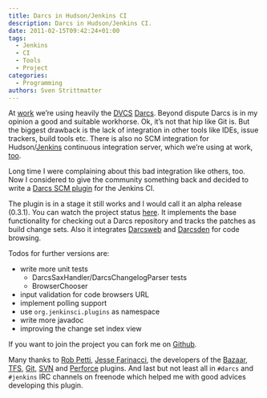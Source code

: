 ```yaml
---
title: Darcs in Hudson/Jenkins CI
description: Darcs in Hudson/Jenkins CI.
date: 2011-02-15T09:42:24+01:00
tags:
  - Jenkins
  - CI
  - Tools
  - Project
categories:
  - Programming
authors: Sven Strittmatter
---
```


At [work][1] we’re using heavily  the [DVCS][2] [Darcs][3]. Beyond dispute Darcs
is in my opinion  a good and suitable workhorse. Ok, it’s not  that hip like Git
is. But  the biggest  drawback is the  lack of integration  in other  tools like
IDEs, issue trackers, build  tools etc.  There is  also no  SCM integration  for
Hudson/[Jenkins][4] continuous  integration server,  which we’re using  at work,
[too][5].

Long time I were complaining about this  bad integration like others, too. Now I
considered to  give the community something  back and decided to  write a [Darcs
SCM plugin][6] for the Jenkins CI.

The plugin  is in a stage  it still works and  I would call it  an alpha release
(0.3.1). You  can watch  the project  status [here][7].  It implements  the base
functionality for  checking out  a Darcs  repository and  tracks the  patches as
build change sets. Also it integrates  [Darcsweb][8] and [Darcsden][9]  for code
browsing.

Todos for further versions are:

- write more unit tests
  - DarcsSaxHandler/DarcsChangelogParser tests
  - BrowserChooser
- input validation for code browsers URL
- implement polling support
- use `org.jenkinsci.plugins` as namespace
- write more javadoc
- improving the change set index view

If you want to join the project you can fork me on [Github][6].

Many thanks  to [Rob  Petti][10], [Jesse Farinacci][11],  the developers  of the
[Bazaar][12], [TFS][13],  [Git][14], [SVN][15]  and [Perforce][16]  plugins. And
last but  not least all in `#darcs` and `#jenkins` IRC channels on  freenode which
helped me with good advices developing this plugin.

[1]: http://blog.kwick.de/uber-uns/
[2]: http://en.wikipedia.org/wiki/Distributed_Version_Control_System
[3]: http://darcs.net/
[4]: http://jenkins-ci.org/
[5]: http://stackoverflow.com/questions/1468760/is-there-a-darcs-plugin-for-hudson
[6]: https://github.com/Weltraumschaf/darcs-plugin
[7]: http://weltraumschaf.github.com/darcs-plugin/
[8]: http://blitiri.com.ar/p/darcsweb/
[9]: http://darcsden.com/
[10]: https://github.com/rpetti
[11]: https://github.com/jieryn
[12]: https://github.com/jenkinsci/bazaar-plugin
[13]: https://github.com/jenkinsci/tfs-plugin
[14]: https://github.com/jenkinsci/git-plugin
[15]: https://github.com/jenkinsci/subversion-plugin
[16]: https://github.com/jenkinsci/perforce-plugin
